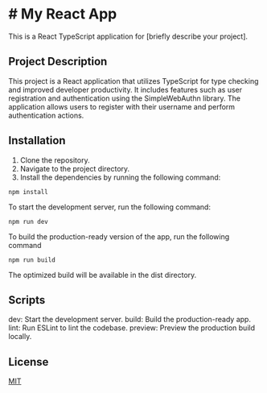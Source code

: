 # # My React App

This is a React TypeScript application for [briefly describe your project].

## Project Description

This project is a React application that utilizes TypeScript for type checking and improved developer productivity. It includes features such as user registration and authentication using the SimpleWebAuthn library. The application allows users to register with their username and perform authentication actions.

## Installation

1. Clone the repository.
2. Navigate to the project directory.
3. Install the dependencies by running the following command:

```shell
npm install
```
To start the development server, run the following command:
```shell
npm run dev
```
To build the production-ready version of the app, run the following command

```shell
npm run build
```
The optimized build will be available in the dist directory.

## Scripts

dev: Start the development server.
build: Build the production-ready app.
lint: Run ESLint to lint the codebase.
preview: Preview the production build locally.

## License

[MIT](https://choosealicense.com/licenses/mit/)